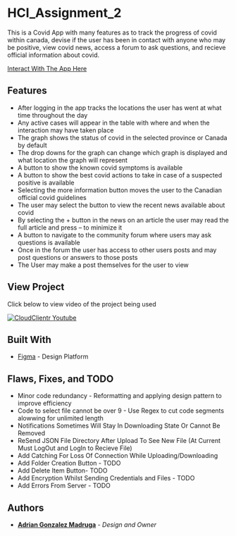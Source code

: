 # HCI_Assignment_2
This is a Covid App with many features as to track the progress of covid within canada, devise if the user has been in contact with anyone who may be positive, view covid news, access a forum to ask questions, and recieve official information about covid.

[Interact With The App Here](https://www.figma.com/file/hjUMSnI6iCrXtievJCdP52/HIC-Covid-App-2?node-id=0%3A1)

## Features
*	After logging in the app tracks the locations the user has went at what time throughout the day
*	Any active cases will appear in the table with where and when the interaction may have taken place
*	The graph shows the status of covid in the selected province or Canada by default
*	The drop downs for the graph can change which graph is displayed and what location the graph will represent
*	A button to show the known covid symptoms is available
*	A button to show the best covid actions to take in case of a suspected positive is available
*	Selecting the more information button moves the user to the Canadian official covid guidelines
*	The user may select the button to view the recent news available about covid
*	By selecting the + button in the news on an article the user may read the full article and press – to minimize it
*	A button to navigate to the community forum where users may ask questions is available
*	Once in the forum the user has access to other users posts and may post questions or answers to those posts
*	The User may make a post themselves for the user to view


## View Project
Click below to view video of the project being used

[![CloudClientr Youtube](https://i9.ytimg.com/vi/I3wWUeameHs/mq1.jpg?sqp=COjhsv0F&amp;rs=AOn4CLCGojkGjUdmwAreSixRCcpWw-Ynlw)](https://youtu.be/I3wWUeameHs "HCI Assignment 2")

## Built With

* [Figma](https://www.figma.com/) - Design Platform

## Flaws, Fixes, and TODO

* Minor code redundancy - Reformatting and applying design pattern to improve efficiency
* Code to select file cannot be over 9 - Use Regex to cut code segments alowwing for unlimited length
* Notifications Sometimes Will Stay In Downloading State Or Cannot Be Removed
* ReSend JSON File Directory After Upload To See New File (At Current Must LogOut and LogIn to Recieve File)
* Add Catching For Loss Of Connection While Uploading/Downloading
* Add Folder Creation Button - TODO
* Add Delete Item Button- TODO
* Add Encryption Whilst Sending Credentials and Files - TODO
* Add Errors From Server - TODO


## Authors

* **[Adrian Gonzalez Madruga](https://github.com/Adrian-Gonzalez-Madruga)** - *Design and Owner*
